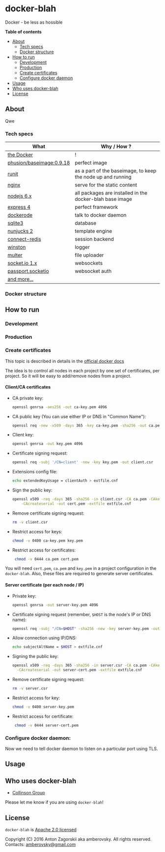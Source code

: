 # docker-blah

Docker - be less as hossible

**Table of contents**

 * [About](#about)
   * [Tech specs](#tech_specs)
   * [Docker structure](#docker_structure)
 * [How to run](#how_to_run)
   * [Development](#how_to_run_development)
   * [Production](#how_to_run_production)
   * [Create certificates](#create_certificates)
   * [Configure docker daemon](#configure_docker_daemon)
 * [Usage](#usage)   
 * [Who uses docker-blah](#who_uses_docker_blah)
 * [License](#license)
 
<a name="about"></a>
## About

Qwe

<a name="tech_specs"></a>
### Tech specs

| What       | Why / How ? |
| ---------- | ---- |
| [the Docker](https://www.docker.com/) | ! |
| [phusion/baseimage:0.9.18](https://github.com/phusion/baseimage-docker/tree/rel-0.9.18) | perfect image |
| [runit](http://smarden.org/runit/) | as a part of the baseimage, to keep the node up and running |
| [nginx](https://www.nginx.com/) | serve for the static content |
| [nodejs 6.x](https://nodejs.org/en/) | all packages are installed in the docker-blah base image |
| [express 4](http://expressjs.com/) | perfect framework |
| [dockerode](https://github.com/apocas/dockerode) | talk to docker daemon |
| [sqlite3](https://github.com/mapbox/node-sqlite3) | database |
| [nunjucks 2](https://mozilla.github.io/nunjucks/) | template engine |
| [connect-redis](https://www.npmjs.com/package/connect-redis) | session backend |
| [winston](https://github.com/winstonjs/winston) | logger |
| [multer](https://github.com/expressjs/multer) | file uploader |
| [socket.io 1.x](http://socket.io/) | websockets |
| [passport.socketio](https://github.com/jfromaniello/passport.socketio) | websocket auth |
| [and more...](./docker/base/build/node.sh) | |

<a name="docker_structure"></a>
### Docker structure

<a name="how_to_run"></a>
## How to run

<a name="how_to_run_development"></a>
### Development

<a name="how_to_run_production"></a>
### Production

<a name="create_certificates"></a>
### Create certificates

This topic is described in details in the [official docker docs](https://docs.docker.com/engine/security/https/)

The idea is to control all nodes in each project by one set of certificates, per project. So it will be easy to add/remove nodes from a project.

#### Client/CA certificates 

-   CA private key: 
    ```bash
    openssl genrsa -aes256 -out ca-key.pem 4096
    ```
    
-   CA public key (You can use either IP or DNS in "Common Name"):
    ```bash
    openssl req -new -x509 -days 365 -key ca-key.pem -sha256 -out ca.pem
    ```

-   Client key:
    ```bash
    openssl genrsa -out key.pem 4096
    ```
    
-   Certificate signing request:
    ```bash
    openssl req -subj '/CN=client' -new -key key.pem -out client.csr
    ```
    
-   Extensions config file:
    ```bash
    echo extendedKeyUsage = clientAuth > extfile.cnf
    ```
    
-   Sign the public key:
    ```bash
    openssl x509 -req -days 365 -sha256 -in client.csr -CA ca.pem -CAkey ca-key.pem \
        -CAcreateserial -out cert.pem -extfile extfile.cnf
    ```
       
-   Remove certificate signing request:
    ```bash
    rm -v client.csr
    ```

-   Restrict access for keys:
    ```bash
    chmod -v 0400 ca-key.pem key.pem
    ```
    
-   Restrict access for certificates:
    ```bash
     chmod -v 0444 ca.pem cert.pem
    ```
    
You will need `cert.pem`, `ca.pem` and `key.pem` in a project configuration in the `docker-blah`. Also, these files are required to generate server certificates.
     
#### Server certificate (per each node / IP)
     
-   Private key:
    ```bash
    openssl genrsa -out server-key.pem 4096
    ```
    
-   Certificate signing request (remember, `$HOST` is the node's IP or DNS name):
    ```bash
    openssl req -subj "/CN=$HOST" -sha256 -new -key server-key.pem -out server.csr
    ```

-   Allow connection using IP/DNS:
    ```bash
    echo subjectAltName = $HOST > extfile.cnf
    ```

-   Signing the public key:
    ```bash
    openssl x509 -req -days 365 -sha256 -in server.csr -CA ca.pem -CAkey ca-key.pem \
      -CAcreateserial -out server-cert.pem -extfile extfile.cnf
    ```
    
-   Remove certificate signing request:
    ```bash
    rm -v server.csr
    ```
    
-   Restrict access for key:
    ```bash
    chmod -v 0400 server-key.pem
    ```
    
-   Restrict access for certificate:
    ```bash
     chmod -v 0444 server-cert.pem
    ```

<a name="configure_docker_daemon"></a>
### Configure docker daemon:

Now we need to tell docker daemon to listen on a particular port using TLS.



<a name="usage"></a>
## Usage

<a name="who_uses_docker_blah"></a>
## Who uses docker-blah

 * [Collinson Group](http://collinsongroup.com/)
 
Please let me know if you are using `docker-blah`!
 
<a name="license"></a>
## License

`docker-blah` is [Apache 2.0 licensed](./LICENSE)

Copyright (C) 2016 Anton Zagorskii aka amberovsky.
All rights reserved. Contacts: <amberovsky@gmail.com> 
